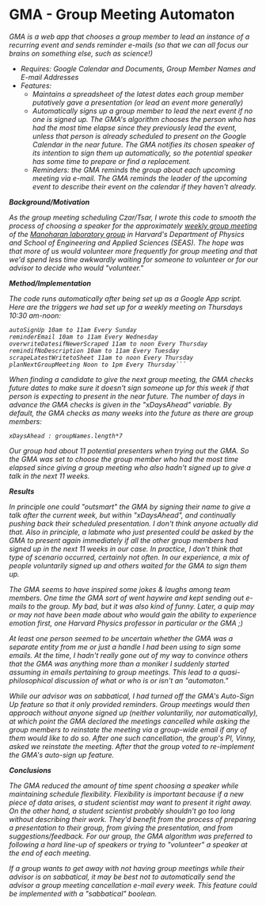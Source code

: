 GMA - Group Meeting Automaton
===

<i>GMA is a web app that chooses a group member to lead an instance of a recurring event and sends reminder e-mails
    (so that we can all focus our brains on something else, such as science!)<i>
    
  - Requires: Google Calendar and Documents, Group Member Names and E-mail Addresses
  - Features:
      - Maintains a spreadsheet of the latest dates each group member putatively gave a presentation (or lead an event more generally)
      - Automatically signs up a group member to lead the next event if no one is signed up.  The GMA's algorithm chooses the person who has had the most time elapse since they previously lead the event, unless that person is already scheduled to present on the Google Calendar in the near future.  The GMA notifies its chosen speaker of its intention to sign them up automatically, so the potential speaker has some time to prepare or find a replacement.
      - Reminders: the GMA reminds the group about each upcoming meeting via e-mail. The GMA reminds the leader of the upcoming event to describe their event on the calendar if they haven't already. 

<b>Background/Motivation</b>

As the group meeting scheduling Czar/Tsar, I wrote this code to smooth the process of choosing a speaker for the approximately [weekly group meeting](http://www.manoharan.seas.harvard.edu/group-meeting.html) of the [Manoharan laboratory group](http://www.manoharan.seas.harvard.edu/home.html) in Harvard's Department of Physics and School of Engineering and Applied Sciences (SEAS). The hope was that more of us would volunteer more frequently for group meeting and that we'd spend less time awkwardly waiting for someone to volunteer or for our advisor to decide who would "volunteer."

<b>Method/Implementation</b>

The code runs automatically after being set up as a Google App script. Here are the triggers we had set up for a weekly meeting on Thursdays 10:30 am-noon:

    autoSignUp 10am to 11am Every Sunday
    reminderEmail 10am to 11am Every Wednesday
    overwriteDatesifNewerScraped 11am to noon Every Thursday
    remindifNoDescription 10am to 11am Every Tuesday
    scrapeLatestWritetoSheet 11am to noon Every Thursday
    planNextGroupMeeting Noon to 1pm Every Thursday```

When finding a candidate to give the next group meeting, the GMA checks future dates to make sure it doesn't sign someone up for this week if that person is expecting to present in the near future. The number of days in advance the GMA checks is given in the "xDaysAhead" variable. By default, the GMA checks as many weeks into the future as there are group members: 

    xDaysAhead : groupNames.length*7

Our group had about 11 potential presenters when trying out the GMA. So the GMA was set to choose the group member who had the most time elapsed since giving a group meeting who also hadn't signed up to give a talk in the next 11 weeks.

<b>Results</b>

In principle one could "outsmart" the GMA by signing their name to give a talk after the current week, but within "xDaysAhead", and continually pushing back their scheduled presentation. I don't think anyone actually did that. Also in principle, a labmate who just presented could be asked by the GMA to present again immediately if all the other group members had signed up in the next 11 weeks in our case. In practice, I don't think that type of scenario occurred, certainly not often. In our experience, a mix of people voluntarily signed up and others waited for the GMA to sign them up.

The GMA seems to have inspired some jokes & laughs among team members. One time the GMA sort of went haywire and kept sending out e-mails to the group. My bad, but it was also kind of funny. Later, a quip may or may not have been made about who would gain the ability to experience emotion first, one Harvard Physics professor in particular or the GMA ;)

At least one person seemed to be uncertain whether the GMA was a separate entity from me or just a handle I had been using to sign some emails.  At the time, I hadn't really gone out of my way to convince others that the GMA was anything more than a moniker I suddenly started assuming in emails pertaining to group meetings. This lead to a quasi-philosophical discussion of what or who is or isn't an "automaton."

While our advisor was on sabbatical, I had turned off the GMA's Auto-Sign Up feature so that it only provided reminders. Group meetings would then approach without anyone signed up (neither voluntariliy, nor automatically), at which point the GMA declared the meetings cancelled while asking the group members to reinstate the meeting via a group-wide email if any of them would like to do so. After one such cancellation, the group's PI, Vinny, asked we reinstate the meeting. After that the group voted to re-implement the GMA's auto-sign up feature.

<b>Conclusions</b>

The GMA reduced the amount of time spent choosing a speaker while maintaining schedule flexibility. Flexibility is important because if a new piece of data arises, a student scientist may want to present it right away. On the other hand, a student scientist probably shouldn't go too long without describing their work. They'd benefit from the process of preparing a presentation to their group, from giving the presentation, and from suggestions/feedback. For our group, the GMA algorithm was preferred to following a hard line-up of speakers or trying to "volunteer" a speaker at the end of each meeting.

If a group wants to get away with not having group meetings while their advisor is on sabbatical, it may be best not to automatically send the advisor a group meeting cancellation e-mail every week. This feature could be implemented with a "sabbatical" boolean.
